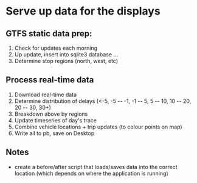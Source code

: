 # Serve up data for the displays

## GTFS static data prep:

1. Check for updates each morning 
2. Up update, insert into sqlite3 database ...
3. Determine stop regions (north, west, etc)

## Process real-time data

1. Download real-time data
2. Determine distribution of delays (<-5, -5 -- -1, -1 -- 5, 5 -- 10, 10 -- 20, 20 -- 30, 30+)
3. Breakdown above by regions
4. Update timeseries of day's trace
5. Combine vehicle locations + trip updates (to colour points on map)
6. Write all to pb, save on Desktop


## Notes

- create a before/after script that loads/saves data into the correct location (which depends on where the application is running)
